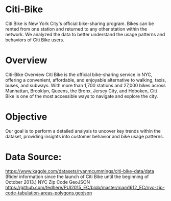 # Citi-Bike
Citi Bike is New York City's official bike-sharing program. Bikes can be rented from one station and returned to any other station within the network. We analyzed the data to better understand the usage patterns and behaviors of Citi Bike users.
# Overview
Citi-Bike Overview Citi Bike is the official bike-sharing service in NYC, offering a convenient, affordable, and enjoyable alternative to walking, taxis, buses, and subways. With more than 1,700 stations and 27,000 bikes across Manhattan, Brooklyn, Queens, the Bronx, Jersey City, and Hoboken, Citi Bike is one of the most accessible ways to navigate and explore the city.

# Objective 
Our goal is to perform a detailed analysis to uncover key trends within the dataset, providing insights into customer behavior and bike usage patterns.

# Data Source:
https://www.kaggle.com/datasets/ryanmcummings/citi-bike-data/data
(Rider information since the launch of Citi Bike until the beginning of October 2013.)
NYC Zip Code GeoJSON https://github.com/fedhere/PUI2015_EC/blob/master/mam1612_EC/nyc-zip-code-tabulation-areas-polygons.geojson
